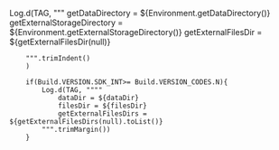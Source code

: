  Log.d(TAG, """
            getDataDirectory = ${Environment.getDataDirectory()}
            getExternalStorageDirectory = ${Environment.getExternalStorageDirectory()}
            getExternalFilesDir = ${getExternalFilesDir(null)}

        """.trimIndent()
        )

        if(Build.VERSION.SDK_INT>= Build.VERSION_CODES.N){
            Log.d(TAG, """"
                dataDir = ${dataDir}
                filesDir = ${filesDir}
                getExternalFilesDirs = ${getExternalFilesDirs(null).toList()}
            """.trimMargin())
        }